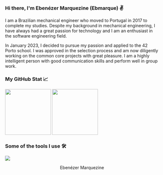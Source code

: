 <!-- Introduction -->

### Hi there, I'm Ebenézer Marquezine (Ebmarque) ✌
I am a Brazilian mechanical engineer who moved to Portugal in 2017 to complete my studies. Despite my background in mechanical engineering, I have always had a great passion for technology and I am an enthusiast in the software engineering field.

In January 2023, I decided to pursue my passion and applied to the 42 Porto school. I was approved in the selection process and am now diligently working on the common core projects with great pleasure. I am a highly intelligent person with good communication skills and perform well in group work.


<!-- Social Media Badges -->

<!-- Stats and Tools -->
### My GitHub Stat 📈
<p >
  <img height="150em" src="https://github-readme-stats.vercel.app/api?username=ebmarque&show_icons=true&theme=transparent&include_all_commits=true&count_private=true"/>
  <img height="150em" src="https://github-readme-stats.vercel.app/api/top-langs/?username=ebmarque&layout=compact&langs_count=10&theme=transparent"/>
</p>

### Some of the tools I use 🛠️
<p align="left">
  <a href="https://skillicons.dev">
    <img src="https://skillicons.dev/icons?i=git,linux,windows,c,cpp,vim,vscode,bash,github" />
  </a>
</p>

<!-- Footer -->
<p align="center">
 Ebenézer Marquezine
</p>
